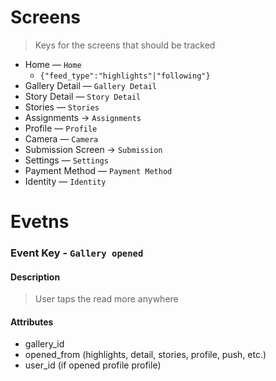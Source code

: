 
# Screens

> Keys for the screens that should be tracked

- Home — `Home` 
   - `{"feed_type":"highlights"|"following"}`
- Gallery Detail — `Gallery Detail`
- Story Detail — `Story Detail`
- Stories — `Stories`
- Assignments -> `Assignments`
- Profile — `Profile`
- Camera — `Camera`
- Submission Screen -> `Submission`
- Settings — `Settings`
- Payment Method — `Payment Method`
- Identity — `Identity`

# Evetns

### Event Key - `Gallery opened`

#### Description
> User taps the read more anywhere

#### Attributes
- gallery_id
- opened_from (highlights, detail, stories, profile, push, etc.)
- user_id (if opened profile profile)

